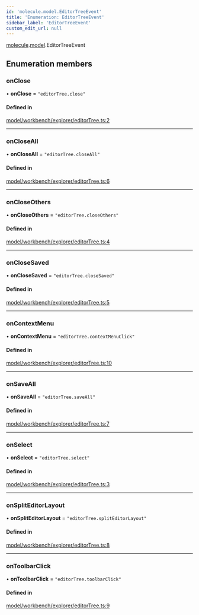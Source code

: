 ```yaml
---
id: 'molecule.model.EditorTreeEvent'
title: 'Enumeration: EditorTreeEvent'
sidebar_label: 'EditorTreeEvent'
custom_edit_url: null
---
```


[molecule](../namespaces/molecule).[model](../namespaces/molecule.model).EditorTreeEvent

## Enumeration members

### onClose

• **onClose** = `"editorTree.close"`

#### Defined in

[model/workbench/explorer/editorTree.ts:2](https://github.com/DTStack/molecule/blob/ff1a27ef/src/model/workbench/explorer/editorTree.ts#L2)

---

### onCloseAll

• **onCloseAll** = `"editorTree.closeAll"`

#### Defined in

[model/workbench/explorer/editorTree.ts:6](https://github.com/DTStack/molecule/blob/ff1a27ef/src/model/workbench/explorer/editorTree.ts#L6)

---

### onCloseOthers

• **onCloseOthers** = `"editorTree.closeOthers"`

#### Defined in

[model/workbench/explorer/editorTree.ts:4](https://github.com/DTStack/molecule/blob/ff1a27ef/src/model/workbench/explorer/editorTree.ts#L4)

---

### onCloseSaved

• **onCloseSaved** = `"editorTree.closeSaved"`

#### Defined in

[model/workbench/explorer/editorTree.ts:5](https://github.com/DTStack/molecule/blob/ff1a27ef/src/model/workbench/explorer/editorTree.ts#L5)

---

### onContextMenu

• **onContextMenu** = `"editorTree.contextMenuClick"`

#### Defined in

[model/workbench/explorer/editorTree.ts:10](https://github.com/DTStack/molecule/blob/ff1a27ef/src/model/workbench/explorer/editorTree.ts#L10)

---

### onSaveAll

• **onSaveAll** = `"editorTree.saveAll"`

#### Defined in

[model/workbench/explorer/editorTree.ts:7](https://github.com/DTStack/molecule/blob/ff1a27ef/src/model/workbench/explorer/editorTree.ts#L7)

---

### onSelect

• **onSelect** = `"editorTree.select"`

#### Defined in

[model/workbench/explorer/editorTree.ts:3](https://github.com/DTStack/molecule/blob/ff1a27ef/src/model/workbench/explorer/editorTree.ts#L3)

---

### onSplitEditorLayout

• **onSplitEditorLayout** = `"editorTree.splitEditorLayout"`

#### Defined in

[model/workbench/explorer/editorTree.ts:8](https://github.com/DTStack/molecule/blob/ff1a27ef/src/model/workbench/explorer/editorTree.ts#L8)

---

### onToolbarClick

• **onToolbarClick** = `"editorTree.toolbarClick"`

#### Defined in

[model/workbench/explorer/editorTree.ts:9](https://github.com/DTStack/molecule/blob/ff1a27ef/src/model/workbench/explorer/editorTree.ts#L9)
